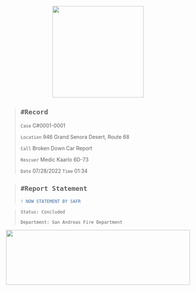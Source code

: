 <div align="center">
<img width="250" height="auto" src="https://forum.nes-newlife.de/wcf/image-proxy/?key=f0c867469b101ad75cd2f12f2b055a36eb57b55bdaaa536c7a77576c58b9ae87-aHR0cHM6Ly9pLmliYi5jby9zYndMVFZYL1l1WHRjVDIucG5n" />
</div>

> `#Record`
> ---
> `Case` C#0001-0001
>
> `Location` 946 Grand Senora Desert, Route 68
>
> `Call` Broken Down Car Report 
>
> `Rescuer` Medic Kaarlo 6D-73
>
> `Date` 07/28/2022 `Time` 01:34

> `#Report Statement`
> ---
> ```diff
> ! NOW STATEMENT BY SAFR
> ```

> `Status: Concluded`
>
>  `Department: San Andreas Fire Department`

<img width="100%" height="150" src="https://forum.cfx.re/uploads/default/original/4X/5/8/b/58b4d52ead22d7dcfc1b52342d1dc812e46373b8.png" />
